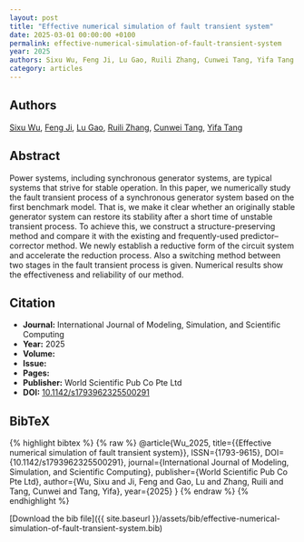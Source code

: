 ```yaml
---
layout: post
title: "Effective numerical simulation of fault transient system"
date: 2025-03-01 00:00:00 +0100
permalink: effective-numerical-simulation-of-fault-transient-system
year: 2025
authors: Sixu Wu, Feng Ji, Lu Gao, Ruili Zhang, Cunwei Tang, Yifa Tang
category: articles
---
```

 
## Authors
[Sixu Wu](authors/sixu-wu), [Feng Ji](authors/feng-ji), [Lu Gao](authors/lu-gao), [Ruili Zhang](authors/ruili-zhang), [Cunwei Tang](authors/cunwei-tang), [Yifa Tang](authors/yifa-tang)
 
## Abstract
 Power systems, including synchronous generator systems, are typical systems that strive for stable operation. In this paper, we numerically study the fault transient process of a synchronous generator system based on the first benchmark model. That is, we make it clear whether an originally stable generator system can restore its stability after a short time of unstable transient process. To achieve this, we construct a structure-preserving method and compare it with the existing and frequently-used predictor–corrector method. We newly establish a reductive form of the circuit system and accelerate the reduction process. Also a switching method between two stages in the fault transient process is given. Numerical results show the effectiveness and reliability of our method. 
 
## Citation
- **Journal:** International Journal of Modeling, Simulation, and Scientific Computing
- **Year:** 2025
- **Volume:** 
- **Issue:** 
- **Pages:** 
- **Publisher:** World Scientific Pub Co Pte Ltd
- **DOI:** [10.1142/s1793962325500291](https://doi.org/10.1142/s1793962325500291)
 
## BibTeX
{% highlight bibtex %}
{% raw %}
@article{Wu_2025,
  title={{Effective numerical simulation of fault transient system}},
  ISSN={1793-9615},
  DOI={10.1142/s1793962325500291},
  journal={International Journal of Modeling, Simulation, and Scientific Computing},
  publisher={World Scientific Pub Co Pte Ltd},
  author={Wu, Sixu and Ji, Feng and Gao, Lu and Zhang, Ruili and Tang, Cunwei and Tang, Yifa},
  year={2025}
}
{% endraw %}
{% endhighlight %}
 
[Download the bib file]({{ site.baseurl }}/assets/bib/effective-numerical-simulation-of-fault-transient-system.bib)
 
